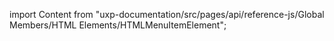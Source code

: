 
import Content from "uxp-documentation/src/pages/api/reference-js/Global Members/HTML Elements/HTMLMenuItemElement";

<Content query="product=xd"/>
